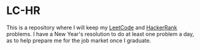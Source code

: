 # LC-HR

This is a repository where I will keep my [LeetCode](https://leetcode.com/) and [HackerRank](https://www.hackerrank.com/interview/interview-preparation-kit) problems. I have a New Year's resolution to do at least one problem a day, as to help prepare me for the job market once I graduate.
